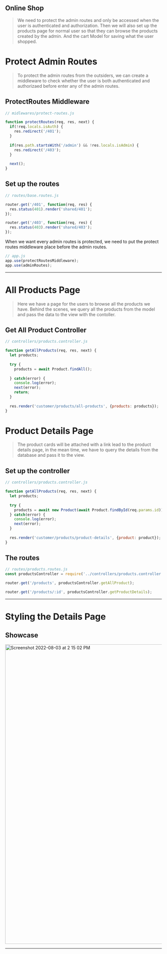 ## Online Shop
> We need to protect the admin routes and only be accessed when the user is authenticated and authorization. Then we will also set up the products page for normal user so that they can browse the products created by the admin. And the cart Model for saving what the user shopped.

# Protect Admin Routes
> To protect the admin routes from the outsiders, we can create a middleware to check whether the user is both authenticated and authorizaed before enter any of the admin routes.
## ProtectRoutes Middleware
```js
// midlewares/protect-routes.js

function protectRoutes(req, res, next) {
  if(!req.locals.isAuth) {
    res.redirect('/401');
  }
  
  if(res.path.startsWith('/admin') && !res.locals.isAdmin) {
    res.redirect('/403');
  }
  
  next();
}
```

## Set up the routes
```js
// routes/base.routes.js

router.get('/401', function(req, res) {
  res.status(401).render('shared/401');
});

router.get('/403', function(req, res) {
  res.status(403).render('shared/403');
});
```
When we want every admin routes is protected, we need to put the protect routes middleware place before the admin routes.
```js
// app.js
app.use(protectRoutesMiddleware);
app.use(adminRoutes);
```

---

# All Products Page
> Here we have a page for the users to browse all the products we have. Behind the scenes, we query all the products from the model and pass the data to the view with the contoller.
## Get All Product Controller
```js
// controllers/products.controller.js

function getAllProducts(req, res, next) {
  let products;
  
  try {
    products = await Product.findAll();
    
  } catch(error) {
    console.log(error);
    next(error);
    return;
  }
  
  res.render('customer/products/all-products', {products: products});
}
```

# Product Details Page
> The product cards will be attached with a link lead to the product details page, in the mean time, we have to query the details from the database and pass it to the view.
## Set up the controller
```js
// controllers/products.controller.js

function getAllProducts(req, res, next) {
  let products;
  
  try {
    products = await new Product(await Product.findById(req.params.id));
  } catch(error) {
    console.log(error);
    next(error);
  }
  
  res.render('customer/products/product-details', {product: product});
}
```
## The routes
```js
// routes/products.routes.js
const productsController = require('../controllers/products.controller');

router.get('/products', productsController.getAllProduct);

router.get('/products/:id', productsController.getProductDetails);
```

---

# Styling the Details Page
## Showcase
<img width="961" alt="Screenshot 2022-08-03 at 2 15 02 PM" src="https://user-images.githubusercontent.com/82365010/182616919-59d3ac92-dd26-41a5-95a2-c99f0e549151.png">

---
